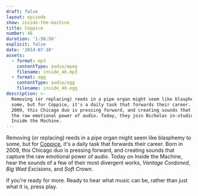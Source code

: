 ```yaml
---
draft: false
layout: episode
show: inside-the-machine
title: Coppice
number: 46
duration: '1:56:56'
explicit: false
date: '2014-07-10'
assets:
  - format: mp3
    contentType: audio/mpeg
    filename: inside_46.mp3
  - format: ogg
    contentType: audio/ogg
    filename: inside_46.ogg
description: >-
  Removing (or replacing) reeds in a pipe organ might seem like blasphemy to
  some, but for Coppice, it's a daily task that forwards their career. Born in
  2009, this Chicago duo is pressing forward, and creating sounds that capture
  the raw emotional power of audio. Today, they join Nicholas in-studio for
  Inside the Machine.
---
```

Removing (or replacing) reeds in a pipe organ might seem like blasphemy to some, but for [Coppice](http://www.futurevessel.com/coppice), it's a daily task that forwards their career. Born in 2009, this Chicago duo is pressing forward, and creating sounds that capture the raw emotional power of audio. Today on Inside the Machine, hear the sounds of a few of their most divergent works, *Vantage Cordoned*, *Big Wad Excisions*, and *Soft Crown*.

If you're ready for more. Ready to hear what music can be, rather than just what it is, press play.